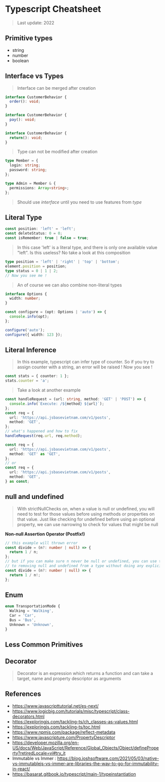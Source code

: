 # Typescript Cheatsheet

> Last update: 2022

## Primitive types

- string
- number
- boolean

## Interface vs Types

> Interface can be merged after creation

```ts
interface CustomerBehavior {
  order(): void;
}

interface CustomerBehavior {
  pay(): void;
}

interface CustomerBehavior {
  return(): void;
}
```

> Type can not be modified after creation

```ts
type Member = {
  login: string;
  password: string;
};

type Admin = Member & {
  permissions: Array<string>;
};
```

> Should use _interface_ until you need to use features from _type_

## Literal Type

```ts
const position: 'left' = 'left';
const deleteStatus: 0 = 0;
const isRemember: true | false = true;
```

> In this case 'left' is a literal type, and there is only one available value "left".
> Is this useless? No take a look at this composition

```ts
type position = 'left' | 'right' | 'top' | 'bottom';
element.position = position;
type status = 0 | 1 | 2;
// Now you see me !
```

> An of course we can also combine non-literal types

```ts
interface Options {
  width: number;
}

const configure = (opt: Options | 'auto') => {
  console.info(opt);
};

configure('auto');
configure({ width: 123 });
```

## Literal Inference

> In this example, typescript can infer type of counter. So if you try to assign counter with a string, an error will be raised ! Now you see !

```ts
const stats = { counter: 1 };
stats.counter = 'a';
```

> Take a look at another example

```ts
const handleRequest = (url: string, method: 'GET' | 'POST') => {
  console.info(`Execute: /${method} ${url}`);
};
const req = {
  url: 'https://api.jsbasevietnam.com/v1/posts',
  method: 'GET',
};
// what's happened and how to fix
handleRequest(req.url, req.method);
```

```ts
const req = {
  url: 'https://api.jsbasevietnam.com/v1/posts',
  method: 'GET' as 'GET',
};
// or
const req = {
  url: 'https://api.jsbasevietnam.com/v1/posts',
  method: 'GET',
} as const;
```

## null and undefined

> With strictNullChecks on, when a value is null or undefined, you will need to test for those values before using methods or properties on that value. Just like checking for undefined before using an optional property, we can use narrowing to check for values that might be null

**Non-null Assertion Operator (Postfix!)**

```ts
// this example will thrown error
const divide = (n?: number | null) => {
  return 1 / n;
};
// but if you can make sure n never be null or undefined, you can use this syntax
// to removing null and undefined from a type without doing any explicit checking
const divide = (n?: number | null) => {
  return 1 / n!;
};
```

## Enum

```ts
enum TransportationMode {
  Walking = 'Walking',
  Car = 'Car',
  Bus = 'Bus',
  Unknown = 'Unknown',
}
```

## Less Common Primitives

## Decorator

> Decorator is an expression which returns a function and can take a target, name and property descriptor as arguments

## References

- https://www.javascripttutorial.net/es-next/
- https://www.logicbig.com/tutorials/misc/typescript/class-decorators.html
- https://exploringjs.com/tackling-ts/ch_classes-as-values.html
- https://exploringjs.com/tackling-ts/toc.html
- https://www.npmjs.com/package/reflect-metadata
- https://www.javascripture.com/PropertyDescriptor
- https://developer.mozilla.org/en-US/docs/Web/JavaScript/Reference/Global_Objects/Object/defineProperty?retiredLocale=vi#try_it
- Immutable vs Immer : https://blog.joshsoftware.com/2021/05/03/native-vs-immutablejs-vs-immer-are-libraries-the-way-to-go-for-immutability-in-react/
- https://basarat.gitbook.io/typescript/main-1/typeinstantiation
